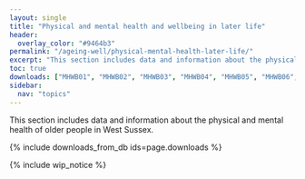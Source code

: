 ```yaml
---
layout: single
title: "Physical and mental health and wellbeing in later life"
header:
  overlay_color: "#9464b3"
permalink: "/ageing-well/physical-mental-health-later-life/"
excerpt: "This section includes data and information about the physical and mental health of older people in West Sussex."
toc: true
downloads: ["MHWB01", "MHWB02", "MHWB03", "MHWB04", "MHWB05", "MHWB06", "MHWB07", "MHWB08", "MHWB09", "MHWB10", "MHWB11", "MHWB12", "MHWB13", "MHWB14", "MHWB15", "MHWB16"]
sidebar:
  nav: "topics"
---
```


This section includes data and information about the physical and mental health of older people in West Sussex.

{% include downloads_from_db ids=page.downloads %}

{% include wip_notice %}